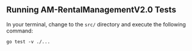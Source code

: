 ## Running AM-RentalManagementV2.0 Tests

In your terminal, change to the `src/` directory and execute the following command:
 ```
 go test -v ./...
 ```
